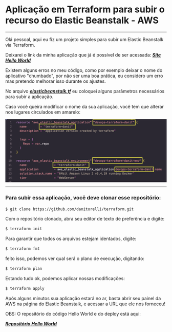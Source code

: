 # Aplicação em Terraform para subir o recurso do Elastic Beanstalk - AWS 

---

Olá pessoal, aqui eu fiz um projeto simples para subir um Elastic Beanstalk via Terraform.

Deixarei o link da minha aplicação que já é possível de ser acessada: 
**_[Site Hello World](http://terraform-danit.eba-cpm5spqi.us-east-1.elasticbeanstalk.com/)_**

Existem alguns erros no meu código, como por exemplo deixar o nome do aplicativo "chumbado", por não ser uma boa prática, eu considero um erro mas pretendo melhorar isso durante os ajustes.

No arquivo **_[elasticbeanstalk.tf](https://github.com/danitorelli/terraform/blob/main/elasticbeanstalk.tf"elasticbeanstalk.tf")_** eu coloquei alguns parâmetros necessários para subir a aplicação.

Caso você queira modificar o nome da sua aplicação, você tem que alterar nos lugares circulados em amarelo:

<div align="center">
    <img src="names.png" align="center">
</div>


---

### Para subir essa aplicação, você deve clonar esse repositório:


```sh
$ git clone https://github.com/danitorelli/terraform.git
```

Com o repositório clonado, abra seu editor de texto de preferência e digite:

```sh
$ terraform init
```
Para garantir que todos os arquivos estejam identados, digite:

```sh
$ terraform fmt
```

feito isso, podemos ver qual será o plano de execução, digitando:

```sh
$ terraform plan
```
Estando tudo ok, podemos aplicar nossas modificações:
```sh
$ terraform apply
```

Após alguns minutos sua aplicação estará no ar, basta abrir seu painel da AWS na página do Elastic Beanstalk, e acessar a URL que ele nos forneceu!


OBS: O repositório do código Hello World e do deploy está aqui:

**_[Repositório Hello World](http://terraform.eba-cy32hp8w.us-east-1.elasticbeanstalk.com/)_**
